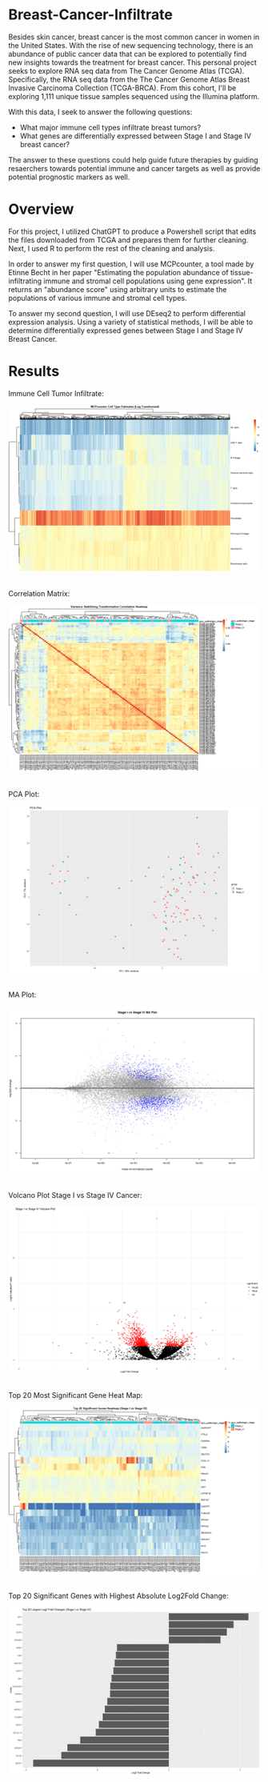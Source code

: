 # Breast-Cancer-Infiltrate
Besides skin cancer, breast cancer is the most common cancer in women in the United States. With the rise of new sequencing technology, there is an abundance of public cancer data that can be explored to potentially find new insights towards the treatment for breast cancer. This personal project seeks to explore RNA seq data from The Cancer Genome Atlas (TCGA). Specifically, the RNA seq data from the The Cancer Genome Atlas Breast Invasive Carcinoma Collection (TCGA-BRCA). From this cohort, I'll be exploring 1,111 unique tissue samples sequenced using the Illumina platform. 

With this data, I seek to answer the following questions:
* What major immune cell types infiltrate breast tumors?
* What genes are differentially expressed between Stage I and Stage IV breast cancer? 

The answer to these questions could help guide future therapies by guiding resaerchers towards potential immune and cancer targets as well as provide potential prognostic markers as well.

# Overview
For this project, I utilized ChatGPT to produce a Powershell script that edits the files downloaded from TCGA and prepares them for further cleaning. Next, I used R to perform the rest of the cleaning and analysis. 

In order to answer my first question, I will use MCPcounter, a tool made by Etinne Becht in her paper "Estimating the population abundance of tissue-infiltrating immune and stromal cell populations using gene expression". It returns an "abundance score" using arbitrary units to estimate the populations of various immune and stromal cell types. 

To answer my second question, I will use DEseq2 to perform differential expression analysis. Using a variety of statistical methods, I will be able to determine differentially expressed genes between Stage I and Stage IV Breast Cancer. 

# Results
<p>
Immune Cell Tumor Infiltrate:
  
![infil_heatmap](results/infil_heatmap.png)
<br><br>

Correlation Matrix:

![correlation_matrix](results/correlation_matrix.png)
<br><br>

PCA Plot:

![PCA_plot](results/PCA_plot.png)
<br><br>

MA Plot:

![MA_plot](results/MA_plot_I_vs_IV.png)
<br><br>

Volcano Plot Stage I vs Stage IV Cancer:

![vol_plot](results/vol_plot_I_vs_IV.png)
<br><br>

Top 20 Most Significant Gene Heat Map:

![20_sig_heatmap](results/20_genes_I_vs_IV.png)
<br><br>

Top 20 Significant Genes with Highest Absolute Log2Fold Change:

![sig_genes](results/sig_genes_I_vs_IV.png)
<br><br>
